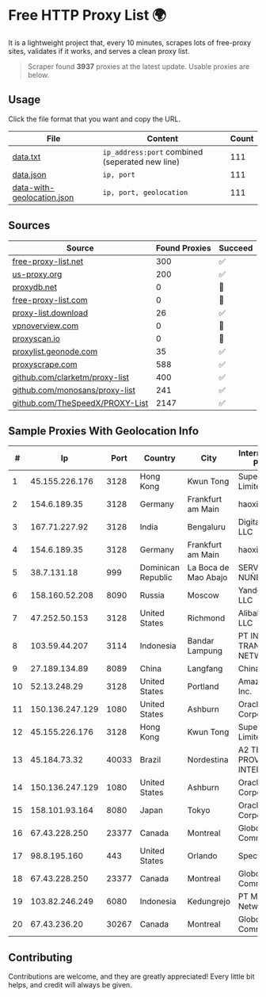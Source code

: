 
# Free HTTP Proxy List 🌍

It is a lightweight project that, every 10 minutes, scrapes lots of free-proxy sites, validates if it works, and serves a clean proxy list.


> Scraper found **3937** proxies at the latest update. Usable proxies are below.

## Usage

Click the file format that you want and copy the URL.


|File|Content|Count|
|----|-------|-----|
|[data.txt](https://raw.githubusercontent.com/themiralay/Proxy-List-World/master/data.txt)|`ip_address:port` combined (seperated new line)|111|
|[data.json](https://raw.githubusercontent.com/themiralay/Proxy-List-World/master/data.json)|`ip, port`|111|
|[data-with-geolocation.json](https://raw.githubusercontent.com/themiralay/Proxy-List-World/master/data-with-geolocation.json)|`ip, port, geolocation`|111|

## Sources

|Source|Found Proxies|Succeed|
|------|-------------|-------|
|[free-proxy-list.net](https://free-proxy-list.net)|300|✅|
|[us-proxy.org](https://www.us-proxy.org)|200|✅|
|[proxydb.net](http://proxydb.net)|0|🚫|
|[free-proxy-list.com](https://free-proxy-list.com/?page=&port=&type%5B%5D=http&type%5B%5D=https&up_time=0&search=Search)|0|🚫|
|[proxy-list.download](https://www.proxy-list.download/HTTP)|26|✅|
|[vpnoverview.com](https://vpnoverview.com/privacy/anonymous-browsing/free-proxy-servers)|0|🚫|
|[proxyscan.io](https://www.proxyscan.io)|0|🚫|
|[proxylist.geonode.com](https://proxylist.geonode.com/api/proxy-list?limit=300&page=1&sort_by=lastChecked&sort_type=desc&protocols=http,https)|35|✅|
|[proxyscrape.com](https://api.proxyscrape.com/v2/?request=displayproxies&protocol=http&timeout=10000&country=all&ssl=all&anonymity=all)|588|✅|
|[github.com/clarketm/proxy-list](https://raw.githubusercontent.com/clarketm/proxy-list/master/proxy-list-raw.txt)|400|✅|
|[github.com/monosans/proxy-list](https://raw.githubusercontent.com/monosans/proxy-list/main/proxies/http.txt)|241|✅|
|[github.com/TheSpeedX/PROXY-List](https://raw.githubusercontent.com/TheSpeedX/PROXY-List/master/http.txt)|2147|✅|


## Sample Proxies With Geolocation Info

|#|Ip|Port|Country|City|Internet Service Provider|
|-|--|----|-------|----|-------------------------|
|1|45.155.226.176|3128|Hong Kong|Kwun Tong|Superhub Limited|
|2|154.6.189.35|3128|Germany|Frankfurt am Main|haoxiangyun|
|3|167.71.227.92|3128|India|Bengaluru|DigitalOcean, LLC|
|4|154.6.189.35|3128|Germany|Frankfurt am Main|haoxiangyun|
|5|38.7.131.18|999|Dominican Republic|La Boca de Mao Abajo|SERVICIOS NUÑEZ EIRL|
|6|158.160.52.208|8090|Russia|Moscow|Yandex.Cloud LLC|
|7|47.252.50.153|3128|United States|Richmond|Alibaba Cloud LLC|
|8|103.59.44.207|3114|Indonesia|Bandar Lampung|PT INDONESIA TRANS NETWORK|
|9|27.189.134.89|8089|China|Langfang|Chinanet|
|10|52.13.248.29|3128|United States|Portland|Amazon.com, Inc.|
|11|150.136.247.129|1080|United States|Ashburn|Oracle Corporation|
|12|45.155.226.176|3128|Hong Kong|Kwun Tong|Superhub Limited|
|13|45.184.73.32|40033|Brazil|Nordestina|A2 TELECOM PROVEDOR DE INTERNET LTDA|
|14|150.136.247.129|1080|United States|Ashburn|Oracle Corporation|
|15|158.101.93.164|8080|Japan|Tokyo|Oracle Corporation|
|16|67.43.228.250|23377|Canada|Montreal|GloboTech Communications|
|17|98.8.195.160|443|United States|Orlando|Spectrum|
|18|67.43.228.250|23377|Canada|Montreal|GloboTech Communications|
|19|103.82.246.249|6080|Indonesia|Kedungrejo|PT Master Star Network|
|20|67.43.236.20|30267|Canada|Montreal|GloboTech Communications|



## Contributing

Contributions are welcome, and they are greatly appreciated! Every
little bit helps, and credit will always be given.

